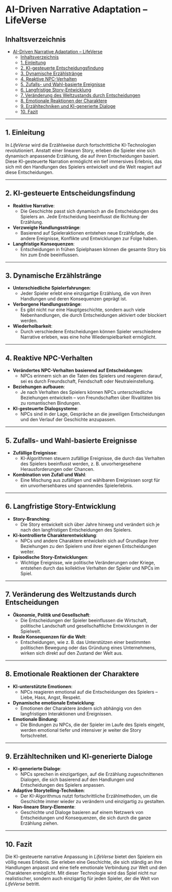 # AI-Driven Narrative Adaptation – LifeVerse

## Inhaltsverzeichnis

- [AI-Driven Narrative Adaptation – LifeVerse](#ai-driven-narrative-adaptation--lifeverse)
  - [Inhaltsverzeichnis](#inhaltsverzeichnis)
  - [1. Einleitung](#1-einleitung)
  - [2. KI-gesteuerte Entscheidungsfindung](#2-ki-gesteuerte-entscheidungsfindung)
  - [3. Dynamische Erzählstränge](#3-dynamische-erzählstränge)
  - [4. Reaktive NPC-Verhalten](#4-reaktive-npc-verhalten)
  - [5. Zufalls- und Wahl-basierte Ereignisse](#5-zufalls--und-wahl-basierte-ereignisse)
  - [6. Langfristige Story-Entwicklung](#6-langfristige-story-entwicklung)
  - [7. Veränderung des Weltzustands durch Entscheidungen](#7-veränderung-des-weltzustands-durch-entscheidungen)
  - [8. Emotionale Reaktionen der Charaktere](#8-emotionale-reaktionen-der-charaktere)
  - [9. Erzähltechniken und KI-generierte Dialoge](#9-erzähltechniken-und-ki-generierte-dialoge)
  - [10. Fazit](#10-fazit)

---

## 1. Einleitung

In *LifeVerse* wird die Erzählweise durch fortschrittliche KI-Technologien revolutioniert. Anstatt einer linearen Story, erleben die Spieler eine sich dynamisch anpassende Erzählung, die auf ihren Entscheidungen basiert. Diese KI-gesteuerte Narration ermöglicht ein tief immersives Erlebnis, das sich mit den Handlungen des Spielers entwickelt und die Welt reagiert auf diese Entscheidungen.

---

## 2. KI-gesteuerte Entscheidungsfindung

- **Reaktive Narrative**:
  - Die Geschichte passt sich dynamisch an die Entscheidungen des Spielers an. Jede Entscheidung beeinflusst die Richtung der Erzählung.
- **Verzweigte Handlungsstränge**:
  - Basierend auf Spieleraktionen entstehen neue Erzählpfade, die andere Ereignisse, Konflikte und Entwicklungen zur Folge haben.
- **Langfristige Konsequenzen**:
  - Entscheidungen in frühen Spielphasen können die gesamte Story bis hin zum Ende beeinflussen.

---

## 3. Dynamische Erzählstränge

- **Unterschiedliche Spielerfahrungen**:
  - Jeder Spieler erlebt eine einzigartige Erzählung, die von ihren Handlungen und deren Konsequenzen geprägt ist.
- **Verborgene Handlungsstränge**:
  - Es gibt nicht nur eine Hauptgeschichte, sondern auch viele Nebenhandlungen, die durch Entscheidungen aktiviert oder blockiert werden.
- **Wiederholbarkeit**:
  - Durch verschiedene Entscheidungen können Spieler verschiedene Narrative erleben, was eine hohe Wiederspielbarkeit ermöglicht.

---

## 4. Reaktive NPC-Verhalten

- **Verändertes NPC-Verhalten basierend auf Entscheidungen**:
  - NPCs erinnern sich an die Taten des Spielers und reagieren darauf, sei es durch Freundschaft, Feindschaft oder Neutraleinstellung.
- **Beziehungen aufbauen**:
  - Je nach Verhalten des Spielers können NPCs unterschiedliche Beziehungen entwickeln – von Freundschaften über Rivalitäten bis zu romantischen Bindungen.
- **KI-gesteuerte Dialogsysteme**:
  - NPCs sind in der Lage, Gespräche an die jeweiligen Entscheidungen und den Verlauf der Geschichte anzupassen.

---

## 5. Zufalls- und Wahl-basierte Ereignisse

- **Zufällige Ereignisse**:
  - KI-Algorithmen steuern zufällige Ereignisse, die durch das Verhalten des Spielers beeinflusst werden, z. B. unvorhergesehene Herausforderungen oder Chancen.
- **Kombination von Zufall und Wahl**:
  - Eine Mischung aus zufälligen und wählbaren Ereignissen sorgt für ein unvorhersehbares und spannendes Spielerlebnis.

---

## 6. Langfristige Story-Entwicklung

- **Story-Branching**:
  - Die Story entwickelt sich über Jahre hinweg und verändert sich je nach den langfristigen Entscheidungen des Spielers.
- **KI-kontrollierte Charakterentwicklung**:
  - NPCs und andere Charaktere entwickeln sich auf Grundlage ihrer Beziehungen zu den Spielern und ihrer eigenen Entscheidungen weiter.
- **Episodische Story-Entwicklungen**:
  - Wichtige Ereignisse, wie politische Veränderungen oder Kriege, entstehen durch das kollektive Verhalten der Spieler und NPCs im Spiel.

---

## 7. Veränderung des Weltzustands durch Entscheidungen

- **Ökonomie, Politik und Gesellschaft**:
  - Die Entscheidungen der Spieler beeinflussen die Wirtschaft, politische Landschaft und gesellschaftliche Entwicklungen in der Spielwelt.
- **Reale Konsequenzen für die Welt**:
  - Entscheidungen, wie z. B. das Unterstützen einer bestimmten politischen Bewegung oder das Gründung eines Unternehmens, wirken sich direkt auf den Zustand der Welt aus.

---

## 8. Emotionale Reaktionen der Charaktere

- **KI-unterstützte Emotionen**:
  - NPCs reagieren emotional auf die Entscheidungen des Spielers – Liebe, Hass, Angst, Respekt.
- **Dynamische emotionale Entwicklung**:
  - Emotionen der Charaktere ändern sich abhängig von den langfristigen Interaktionen und Ereignissen.
- **Emotionale Bindung**:
  - Die Bindungen zu NPCs, die der Spieler im Laufe des Spiels eingeht, werden emotional tiefer und intensiver je weiter die Story fortschreitet.

---

## 9. Erzähltechniken und KI-generierte Dialoge

- **KI-generierte Dialoge**:
  - NPCs sprechen in einzigartigen, auf die Erzählung zugeschnittenen Dialogen, die sich basierend auf den Handlungen und Entscheidungen des Spielers anpassen.
- **Adaptive Storytelling-Techniken**:
  - Der KI-Algorithmus nutzt fortschrittliche Erzählmethoden, um die Geschichte immer wieder zu verändern und einzigartig zu gestalten.
- **Non-lineare Story-Elemente**:
  - Geschichte und Dialoge basieren auf einem Netzwerk von Entscheidungen und Konsequenzen, die sich durch die ganze Erzählung ziehen.

---

## 10. Fazit

Die KI-gesteuerte narrative Anpassung in *LifeVerse* bietet den Spielern ein völlig neues Erlebnis. Sie erleben eine Geschichte, die sich ständig an ihre Handlungen anpasst und eine tiefe emotionale Verbindung zur Welt und den Charakteren ermöglicht. Mit dieser Technologie wird das Spiel nicht nur realistischer, sondern auch einzigartig für jeden Spieler, der die Welt von *LifeVerse* betritt.

